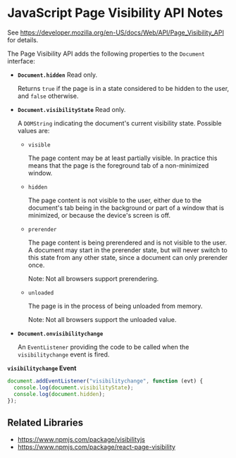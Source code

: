 # JavaScript Page Visibility API Notes

See https://developer.mozilla.org/en-US/docs/Web/API/Page_Visibility_API for
details.

The Page Visibility API adds the following properties to the `Document`
interface:

* **`Document.hidden`** Read only.

  Returns `true` if the page is in a state considered to be hidden to the user,
  and `false` otherwise.

* **`Document.visibilityState`** Read only.

  A `DOMString` indicating the document's current visibility state.  Possible
  values are:

  + `visible`

    The page content may be at least partially visible.  In practice this means that
    the page is the foreground tab of a non-minimized window.

  + `hidden`

    The page content is not visible to the user, either due to the document's tab
    being in the background or part of a window that is minimized, or because the
    device's screen is off.

  + `prerender`

    The page content is being prerendered and is not visible to the user.  A
    document may start in the prerender state, but will never switch to this state
    from any other state, since a document can only prerender once.

    Note: Not all browsers support prerendering.

  + `unloaded`

    The page is in the process of being unloaded from memory.

    Note: Not all browsers support the unloaded value.

* **`Document.onvisibilitychange`**

  An `EventListener` providing the code to be called when the `visibilitychange`
  event is fired.

**`visibilitychange` Event**

```js
document.addEventListener("visibilitychange", function (evt) {
  console.log(document.visibilityState);
  console.log(document.hidden);
});
```


## Related Libraries

* https://www.npmjs.com/package/visibilityjs
* https://www.npmjs.com/package/react-page-visibility
